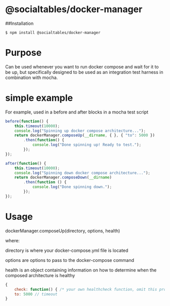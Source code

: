 # @socialtables/docker-manager

##Installation

```
$ npm install @socialtables/docker-manager
```

# Purpose

Can be used whenever you want to run docker compose and wait for it to be up, but specifically designed to be used as an integration test harness in combination with mocha.

# simple example

For example, used in a before and after blocks in a mocha test script

```javascript
before(function() {
    this.timeout(10000);
    console.log("Spinning up docker compose architecture...");
    return dockerManager.composeUp(__dirname, { }, { "to": 5000 })
        .then(function() {
            console.log("Done spinning up! Ready to test.");
        });
});
```

```javascript
after(function() {
    this.timeout(10000);
    console.log("Spinning down docker compose architecture...");
    return dockerManager.composeDown(__dirname)
        .then(function () {
            console.log("Done spinning down.");
        });
});
```

# Usage

dockerManager.composeUp(directory, options, health)

where: 

directory is where your docker-compose.yml file is located

options are options to pass to the docker-compose command

health is an object containing information on how to determine when the composed architecture is healthy
```javascript
{
    check: function() { /* your own healthcheck function, omit this property to do implcit */},
    to: 5000 // timeout
}
```

